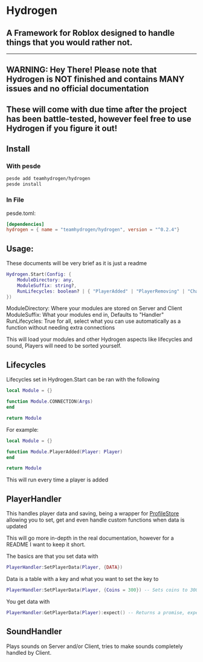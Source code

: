 # Hydrogen

## A Framework for Roblox designed to handle things that you would rather not.

---

## WARNING: Hey There! Please note that Hydrogen is NOT finished and contains MANY issues and no official documentation

## These will come with due time after the project has been battle-tested, however feel free to use Hydrogen if you figure it out!

## Install

### With pesde

```sh
pesde add teamhydrogen/hydrogen
pesde install
```

### In File

pesde.toml:

```toml
[dependencies]
hydrogen = { name = "teamhydrogen/hydrogen", version = "^0.2.4"}
```

## Usage:

These documents will be very brief as it is just a readme

```lua
Hydrogen.Start(Config: {
	ModuleDirectory: any,
	ModuleSuffix: string?,
	RunLifecycles: boolean? | { "PlayerAdded" | "PlayerRemoving" | "CharacterAdded" | "Heartbeat" | "RenderStepped" }?,
})
```

ModuleDirectory: Where your modules are stored on Server and Client
ModuleSuffix: What your modules end in, Defaults to "Handler"
RunLifecycles: True for all, select what you can use automatically as a function without needing extra connections

This will load your modules and other Hydrogen aspects like lifecycles and sound, Players will need to be sorted yourself.

## Lifecycles

Lifecycles set in Hydrogen.Start can be ran with the following

```lua
local Module = {}

function Module.CONNECTION(Args)
end

return Module
```

For example:

```lua
local Module = {}

function Module.PlayerAdded(Player: Player)
end

return Module
```

This will run every time a player is added

## PlayerHandler

This handles player data and saving, being a wrapper for [ProfileStore](https://devforum.roblox.com/t/profilestore-save-your-player-data-easy-datastore-module/3190543) allowing you to set, get and even handle custom functions when data is updated

This will go more in-depth in the real documentation, however for a README I want to keep it short.

The basics are that you set data with

```lua
PlayerHandler:SetPlayerData(Player, {DATA})
```

Data is a table with a key and what you want to set the key to

```lua
PlayerHandler:SetPlayerData(Player, {Coins = 300}) -- Sets coins to 300
```

You get data with

```lua
PlayerHandler:GetPlayerData(Player):expect() -- Returns a promise, expect being most likely what you would want
```

## SoundHandler

Plays sounds on Server and/or Client, tries to make sounds completely handled by Client.
